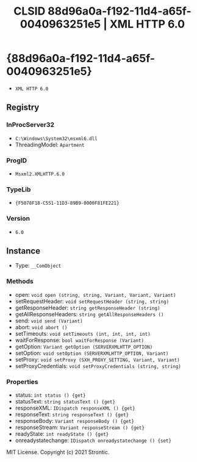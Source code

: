 ﻿---
title: "CLSID 88d96a0a-f192-11d4-a65f-0040963251e5 | XML HTTP 6.0"
excerpt: What is COM-Object CLSID 88d96a0a-f192-11d4-a65f-0040963251e5?
---

# {88d96a0a-f192-11d4-a65f-0040963251e5}

* `XML HTTP 6.0`

## Registry


### InProcServer32

* `C:\Windows\System32\msxml6.dll`
* ThreadingModel: `Apartment`

### ProgID

* `Msxml2.XMLHTTP.6.0`

### TypeLib

* `{F5078F18-C551-11D3-89B9-0000F81FE221}`

### Version

* `6.0`

## Instance

* Type: `__ComObject`

### Methods

* open: `void open (string, string, Variant, Variant, Variant)`
* setRequestHeader: `void setRequestHeader (string, string)`
* getResponseHeader: `string getResponseHeader (string)`
* getAllResponseHeaders: `string getAllResponseHeaders ()`
* send: `void send (Variant)`
* abort: `void abort ()`
* setTimeouts: `void setTimeouts (int, int, int, int)`
* waitForResponse: `bool waitForResponse (Variant)`
* getOption: `Variant getOption (SERVERXMLHTTP_OPTION)`
* setOption: `void setOption (SERVERXMLHTTP_OPTION, Variant)`
* setProxy: `void setProxy (SXH_PROXY_SETTING, Variant, Variant)`
* setProxyCredentials: `void setProxyCredentials (string, string)`

### Properties

* status: `int status () {get} `
* statusText: `string statusText () {get} `
* responseXML: `IDispatch responseXML () {get} `
* responseText: `string responseText () {get} `
* responseBody: `Variant responseBody () {get} `
* responseStream: `Variant responseStream () {get} `
* readyState: `int readyState () {get} `
* onreadystatechange: `IDispatch onreadystatechange () {set} `

MIT License. Copyright (c) 2021 Strontic.


